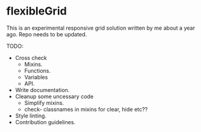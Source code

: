 # flexibleGrid

This is an experimental responsive grid solution written by me about a year ago.
Repo needs to be updated.


TODO:
 * Cross check
   * Mixins.
   * Functions.
   * Variables
   * API.
 * Write documentation.
 * Cleanup some uncessary code
   * Simplify mixins.
   * check- classnames in mixins for clear, hide etc?? 
 * Style linting.
 * Contribution guidelines.
